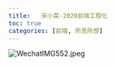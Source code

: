```yaml
---
title:   宋小菜-2020前端工程化
toc: true
categories: [前端, 所思所想]
---
```


![WechatIMG552.jpeg](https://cdn.nlark.com/yuque/0/2020/jpeg/85733/1577949797059-15699c06-748d-4d4e-83d0-a72f61aa0904.jpeg#align=left&display=inline&height=540&name=WechatIMG552.jpeg&originHeight=1080&originWidth=1924&size=315072&status=done&style=none&width=962)
